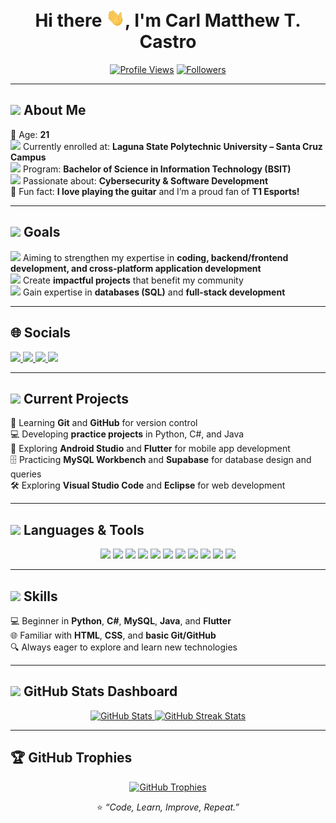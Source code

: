 
<div align="center">

# Hi there <img src="https://raw.githubusercontent.com/ABSphreak/ABSphreak/master/gifs/Hi.gif" width="30px">, I'm **Carl Matthew T. Castro**

[![Profile Views](https://komarev.com/ghpvc/?username=carlmatthewcastro&label=Profile%20Views&color=blueviolet&style=for-the-badge)](https://github.com/carlmatthewcastro)
[![Followers](https://img.shields.io/github/followers/carlmatthewcastro?label=Followers&color=00ff99&style=for-the-badge)](https://github.com/carlmatthewcastro?tab=followers)

</div>

---

## <img src="https://cdn-icons-png.flaticon.com/512/2922/2922510.png" width="22"/> About Me  
🎂 Age: **21**  
<img src="https://cdn-icons-png.flaticon.com/512/3135/3135810.png" width="22"/> Currently enrolled at: **Laguna State Polytechnic University – Santa Cruz Campus**  
<img src="https://cdn-icons-png.flaticon.com/512/906/906175.png" width="22"/> Program: **Bachelor of Science in Information Technology (BSIT)**  
<img src="https://cdn-icons-png.flaticon.com/512/1055/1055644.png" width="22"/> Passionate about: **Cybersecurity & Software Development**  
🎸 Fun fact: **I love playing the guitar** and I’m a proud fan of **T1 Esports!** 









---

## <img src="https://cdn-icons-png.flaticon.com/512/3468/3468377.png" width="28"/> Goals  
<img src="https://cdn-icons-png.flaticon.com/512/1005/1005141.png" width="22"/> Aiming to strengthen my expertise in **coding, backend/frontend development, and cross-platform application development**  
<img src="https://cdn-icons-png.flaticon.com/512/1903/1903162.png" width="22"/> Create **impactful projects** that benefit my community  
<img src="https://cdn-icons-png.flaticon.com/512/4248/4248443.png" width="22"/> Gain expertise in **databases (SQL)** and **full-stack development**

---

## 🌐 Socials

<a href="https://facebook.com/ymkze.xviii" target="_blank">
  <img src="https://img.icons8.com/color/48/facebook.png" width="30"/>
</a>
<a href="https://instagram.com/ymkze.xviii" target="_blank">
  <img src="https://img.icons8.com/color/48/instagram-new.png" width="30"/>
</a>
<a href="https://youtube.com/@ymkzexviii" target="_blank">
  <img src="https://img.icons8.com/color/48/youtube-play.png" width="30"/>
</a>
<a href="mailto:ymkze.xviii@gmail.com" target="_blank">
  <img src="https://img.icons8.com/color/48/gmail-new.png" width="30"/>
</a>

---

## <img src="https://img.icons8.com/color/48/project.png" width="25"/> Current Projects  

📖 Learning **Git** and **GitHub** for version control  
💻 Developing **practice projects** in Python, C#, and Java  
📲 Exploring **Android Studio** and **Flutter** for mobile app development  
🗄 Practicing **MySQL Workbench** and **Supabase** for database design and queries  
🛠 Exploring **Visual Studio Code** and **Eclipse** for web development  

---

## <img src="https://img.icons8.com/color/48/code.png" width="25"/> Languages & Tools  

<div align="center">

<a href="https://learn.microsoft.com/en-us/dotnet/csharp/"><img src="https://cdn.jsdelivr.net/gh/devicons/devicon/icons/csharp/csharp-original.svg" width="40"/></a>
<a href="https://www.java.com/"><img src="https://cdn.jsdelivr.net/gh/devicons/devicon/icons/java/java-original.svg" width="40"/></a>
<a href="https://www.python.org/"><img src="https://cdn.jsdelivr.net/gh/devicons/devicon/icons/python/python-original.svg" width="40"/></a>
<a href="https://developer.mozilla.org/en-US/docs/Web/HTML"><img src="https://cdn.jsdelivr.net/gh/devicons/devicon/icons/html5/html5-original.svg" width="40"/></a>
<a href="https://developer.mozilla.org/en-US/docs/Web/CSS"><img src="https://cdn.jsdelivr.net/gh/devicons/devicon/icons/css3/css3-original.svg" width="40"/></a>
<a href="https://www.mysql.com/"><img src="https://cdn.jsdelivr.net/gh/devicons/devicon/icons/mysql/mysql-original.svg" width="40"/></a>
<a href="https://flutter.dev/"><img src="https://cdn.jsdelivr.net/gh/devicons/devicon/icons/flutter/flutter-original.svg" width="40"/></a>
<a href="https://developer.android.com/studio"><img src="https://cdn.jsdelivr.net/gh/devicons/devicon/icons/androidstudio/androidstudio-original.svg" width="40"/></a>
<a href="https://www.figma.com/"><img src="https://cdn.jsdelivr.net/gh/devicons/devicon/icons/figma/figma-original.svg" width="40"/></a>
<a href="https://code.visualstudio.com/"><img src="https://cdn.jsdelivr.net/gh/devicons/devicon/icons/vscode/vscode-original.svg" width="40"/></a>
<a href="https://www.eclipse.org/"><img src="https://cdn.jsdelivr.net/gh/devicons/devicon/icons/eclipse/eclipse-original.svg" width="40"/></a>

</div>

---

## <img src="https://img.icons8.com/color/48/computer-support.png" width="25"/> Skills  
💻 Beginner in **Python**, **C#**, **MySQL**, **Java**, and **Flutter**  
🌐 Familiar with **HTML**, **CSS**, and **basic Git/GitHub**  
🔍 Always eager to explore and learn new technologies  

---

## <img src="https://img.icons8.com/color/48/combo-chart.png" width="25"/> GitHub Stats Dashboard

<div align="center">

  <a href="https://github.com/carlmatthewcastro" target="_blank">
  <img 
    src="https://github-readme-stats.vercel.app/api?username=carlmatthewcastro&show_icons=true&theme=radical&hide_border=false" 
    alt="GitHub Stats"
  />
</a>

<a href="https://github.com/carlmatthewcastro" target="_blank">
  <img 
    src="https://streak-stats.demolab.com/?user=carlmatthewcastro&theme=radical&hide_border=false" 
    alt="GitHub Streak Stats"
  />
</a>
  
</div>

---

## 🏆 GitHub Trophies 
<div align="center">

   <a href="https://github.com/carlmatthewcastro">
    <img src="https://github-profile-trophy.vercel.app/?username=carlmatthewcastro&theme=radical&no-frame=false&no-bg=true&margin-w=4" alt="GitHub Trophies" />
  </a>


⭐ *“Code, Learn, Improve, Repeat.”*

</div>
